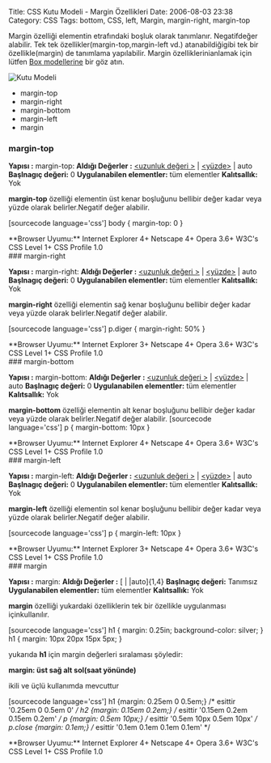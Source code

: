 Title: CSS Kutu Modeli - Margin Özellikleri
Date: 2006-08-03 23:38
Category: CSS
Tags: bottom, CSS, left, Margin, margin-right, margin-top

Margin özelliği elementin etrafındaki boşluk olarak tanımlanır.
Negatifdeğer alabilir. Tek tek özellikler(margin-top,margin-left vd.)
atanabildiğigibi tek bir özellikle(margin) de tanımlama yapılabilir.
Margin özelliklerinianlamak için lütfen [Box modellerine][] bir göz
atın. <!--more-->

![Kutu Modeli][]

-   margin-top
-   margin-right
-   margin-bottom
-   margin-left
-   margin

### margin-top<a name="01"></a>

**Yapısı :** margin-top: <deger> **Aldığı Değerler :** [<uzunluk
değeri >][] | [<yüzde>][<uzunluk değeri >] | auto **Başlnagıç
değeri:** 0 **Uygulanabilen elementler:** tüm elementler
**Kalıtsallık:** Yok

**margin-top** özelliği elementin üst kenar boşluğunu bellibir değer
kadar veya yüzde olarak belirler.Negatif değer alabilir.

[sourcecode language='css'] body { margin-top: 0 } 

<div class="tarayiciuyum">
**Browser Uyumu:** Internet Explorer 4+ Netscape 4+ Opera 3.6+ W3C's CSS
Level 1+ CSS Profile 1.0

</div>
### margin-right <a name="02"></a>

**Yapısı :** margin-right: <deger> **Aldığı Değerler :** [<uzunluk
değeri >][] | [<yüzde>][<uzunluk değeri >] | auto **Başlnagıç
değeri:** 0 **Uygulanabilen elementler:** tüm elementler
**Kalıtsallık:** Yok

**margin-right** özelliği elementin sağ kenar boşluğunu bellibir değer
kadar veya yüzde olarak belirler.Negatif değer alabilir.

[sourcecode language='css'] p.diger { margin-right: 50% } 

<div class="tarayiciuyum">
**Browser Uyumu:** Internet Explorer 3+ Netscape 4+ Opera 3.6+ W3C's CSS
Level 1+ CSS Profile 1.0

</div>
### margin-bottom<a name="03"></a>

**Yapısı :** margin-bottom: <deger> **Aldığı Değerler :** [<uzunluk
değeri >][] | [<yüzde>][<uzunluk değeri >] | auto **Başlnagıç
değeri:** 0 **Uygulanabilen elementler:** tüm elementler
**Kalıtsallık:** Yok

**margin-bottom** özelliği elementin alt kenar boşluğunu bellibir değer
kadar veya yüzde olarak belirler.Negatif değer alabilir. [sourcecode
language='css'] p { margin-bottom: 10px } 

<div class="tarayiciuyum">
**Browser Uyumu:** Internet Explorer 4+ Netscape 4+ Opera 3.6+ W3C's CSS
Level 1+ CSS Profile 1.0

</div>
### margin-left<a name="04"></a>

**Yapısı :** margin-left: <deger> **Aldığı Değerler :** [<uzunluk
değeri >][] | [<yüzde>][<uzunluk değeri >] | auto **Başlnagıç
değeri:** 0 **Uygulanabilen elementler:** tüm elementler
**Kalıtsallık:** Yok

**margin-left** özelliği elementin sol kenar boşluğunu bellibir değer
kadar veya yüzde olarak belirler.Negatif değer alabilir.

[sourcecode language='css'] p { margin-left: 10px } 

<div class="tarayiciuyum">
**Browser Uyumu:** Internet Explorer 3+ Netscape 4+ Opera 3.6+ W3C's CSS
Level 1+ CSS Profile 1.0

</div>
### margin<a name="05"></a>

**Yapısı :** margin: <deger> **Aldığı Değerler :** [[<percentage>][]
| [<length>][<percentage>] |auto]{1,4} **Başlnagıç değeri:**
Tanımsız **Uygulanabilen elementler:** tüm elementler **Kalıtsallık:**
Yok

**margin** özelliği yukardaki özelliklerin tek bir özellikle uygulanması
içinkullanılır.

[sourcecode language='css'] h1 { margin: 0.25in; background-color:
silver; } h1 { margin: 10px 20px 15px 5px; } 

yukarıda **h1** için margin değerleri sıralaması şöyledir:

**margin: üst sağ alt sol(saat yönünde)**

ikili ve üçlü kullanımda mevcuttur

[sourcecode language='css'] h1 {margin: 0.25em 0 0.5em;} /* esittir
'0.25em 0 0.5em 0' */ h2 {margin: 0.15em 0.2em;} /* esittir '0.15em
0.2em 0.15em 0.2em' */ p {margin: 0.5em 10px;} /* esittir '0.5em 10px
0.5em 10px' */ p.close {margin: 0.1em;} /* esittir '0.1em 0.1em 0.1em
0.1em' */ 

<div class="tarayiciuyum">
**Browser Uyumu:** Internet Explorer 4+ Netscape 4+ Opera 3.6+ W3C's CSS
Level 1+ CSS Profile 1.0

</div>
</p>

  [Box modellerine]: http://www.fatihhayrioglu.com/?p=13
  [Kutu Modeli]: http://fatihhayrioglu.com/images/basit_boxmodel.gif
  [<uzunluk değeri >]: http://www.fatihhayrioglu.com/?p=95
  [<percentage>]: #
